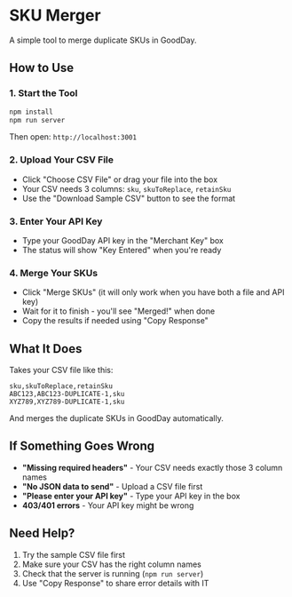 # SKU Merger

A simple tool to merge duplicate SKUs in GoodDay.

## How to Use

### 1. Start the Tool
```bash
npm install
npm run server
```
Then open: `http://localhost:3001`

### 2. Upload Your CSV File
- Click "Choose CSV File" or drag your file into the box
- Your CSV needs 3 columns: `sku`, `skuToReplace`, `retainSku`
- Use the "Download Sample CSV" button to see the format

### 3. Enter Your API Key
- Type your GoodDay API key in the "Merchant Key" box
- The status will show "Key Entered" when you're ready

### 4. Merge Your SKUs
- Click "Merge SKUs" (it will only work when you have both a file and API key)
- Wait for it to finish - you'll see "Merged!" when done
- Copy the results if needed using "Copy Response"

## What It Does

Takes your CSV file like this:
```csv
sku,skuToReplace,retainSku
ABC123,ABC123-DUPLICATE-1,sku
XYZ789,XYZ789-DUPLICATE-1,sku
```

And merges the duplicate SKUs in GoodDay automatically.

## If Something Goes Wrong

- **"Missing required headers"** - Your CSV needs exactly those 3 column names
- **"No JSON data to send"** - Upload a CSV file first
- **"Please enter your API key"** - Type your API key in the box
- **403/401 errors** - Your API key might be wrong

## Need Help?

1. Try the sample CSV file first
2. Make sure your CSV has the right column names
3. Check that the server is running (`npm run server`)
4. Use "Copy Response" to share error details with IT
